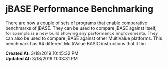 # jBASE Performance Benchmarking

There are now a couple of sets of programs that enable comparative benchmarks of jBASE. They can be used to compare jBASE against itself, for example is a new build showing any performance improvements. They can also be used to compare jBASE against other MultiValue platforms. This benchmark has 64 different MultiValue BASIC instructions that it tim  

**Created At:** 3/18/2019 10:45:32 PM  
**Updated At:** 3/18/2019 11:03:31 PM  

